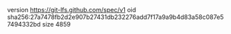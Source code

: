 version https://git-lfs.github.com/spec/v1
oid sha256:27a7478fb2d2e907b27431db232276add7f17a9a9b4d83a58c087e57494332bd
size 4859
